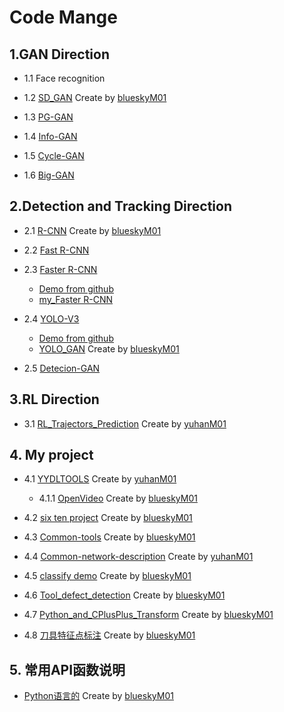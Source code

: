 # Code Mange
## 1.GAN Direction
* 1.1 Face recognition



* 1.2 [SD_GAN](https://github.com/blueskyM01/SD_GAN_Tensorflow) Create by [blueskyM01](https://github.com/blueskyM01)

* 1.3 [PG-GAN]()




* 1.4 [Info-GAN]()


* 1.5 [Cycle-GAN]()


* 1.6 [Big-GAN]()


## 2.Detection and Tracking Direction
* 2.1 [R-CNN](https://github.com/blueskyM01/R-CNN) Create by [blueskyM01](https://github.com/blueskyM01)


* 2.2 [Fast R-CNN]()


* 2.3 [Faster R-CNN]()
    * [Demo from github](https://github.com/blueskyM01/Faster-RCNN_Tensorflow)
    * [my_Faster R-CNN](https://github.com/blueskyM01/m4_Faster_R-CNN)


* 2.4 [YOLO-V3]()
    * [Demo from github](https://github.com/wizyoung/YOLOv3_TensorFlow)
    * [YOLO_GAN](https://github.com/blueskyM01/YOLO_GAN) Create by [blueskyM01](https://github.com/blueskyM01)

* 2.5 [Detecion-GAN]()


## 3.RL Direction
* 3.1 [RL_Trajectors_Prediction](https://github.com/yuhanM01/RL_Trajectors_Prediction) Create by [yuhanM01](https://github.com/yuhanM01)


## 4. My project
* 4.1 [YYDLTOOLS](https://github.com/yuhanM01/Qt-demo) Create by [yuhanM01](https://github.com/yuhanM01)
    * 4.1.1 [OpenVideo](https://github.com/blueskyM01/ImageProcessTool) Create by [blueskyM01](https://github.com/blueskyM01)

* 4.2 [six ten project](https://github.com/blueskyM01/six-ten-project) Create by [blueskyM01](https://github.com/blueskyM01)


* 4.3 [Common-tools](https://github.com/blueskyM01/Common-tools) Create by [blueskyM01](https://github.com/blueskyM01)

* 4.4 [Common-network-description](https://github.com/yuhanM01/Common-network-description) Create by [yuhanM01](https://github.com/yuhanM01)

* 4.5 [classify demo](https://github.com/blueskyM01/SimilarityCompute_610) Create by [blueskyM01](https://github.com/blueskyM01) 

* 4.6 [Tool_defect_detection](https://github.com/blueskyM01/Tool_defect_detection) Create by [blueskyM01](https://github.com/blueskyM01)
* 4.7 [Python_and_CPlusPlus_Transform](https://github.com/blueskyM01/Python_and_CPlusPlus_Transform) Create by [blueskyM01](https://github.com/blueskyM01)
* 4.8 [刀具特征点标注](https://github.com/blueskyM01/Label_Annotate_Tool) Create by [blueskyM01](https://github.com/blueskyM01)

## 5. 常用API函数说明
* [Python语言的](https://github.com/blueskyM01/Python_DeepLearning_Function_Introduction) Create by [blueskyM01](https://github.com/blueskyM01)
